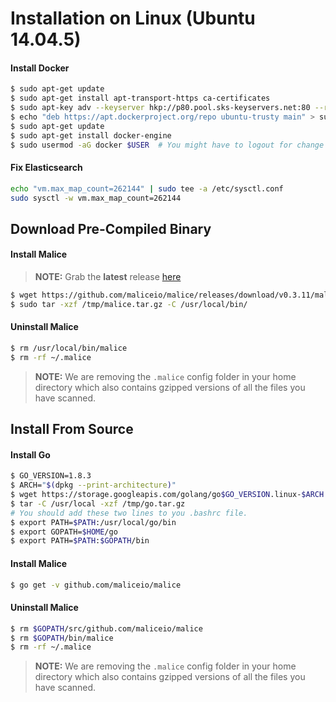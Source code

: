 Installation on Linux (**Ubuntu 14.04.5**\)
===========================================

#### Install Docker

```bash
$ sudo apt-get update
$ sudo apt-get install apt-transport-https ca-certificates
$ sudo apt-key adv --keyserver hkp://p80.pool.sks-keyservers.net:80 --recv-keys 58118E89F3A912897C070ADBF76221572C52609D
$ echo "deb https://apt.dockerproject.org/repo ubuntu-trusty main" > sudo tee -a /etc/apt/sources.list.d/docker.list
$ sudo apt-get update
$ sudo apt-get install docker-engine
$ sudo usermod -aG docker $USER  # You might have to logout for change to take effect
```

#### Fix Elasticsearch

```bash
echo "vm.max_map_count=262144" | sudo tee -a /etc/sysctl.conf
sudo sysctl -w vm.max_map_count=262144
```

Download Pre-Compiled Binary
----------------------------

#### Install Malice

> **NOTE:** Grab the **latest** release [here](https://github.com/maliceio/malice/releases/latest)

```bash
$ wget https://github.com/maliceio/malice/releases/download/v0.3.11/malice_0.3.11_linux_amd64.tar.gz -O /tmp/malice.tar.gz
$ sudo tar -xzf /tmp/malice.tar.gz -C /usr/local/bin/
```

#### Uninstall Malice

```bash
$ rm /usr/local/bin/malice
$ rm -rf ~/.malice
```

> **NOTE:** We are removing the `.malice` config folder in your home directory which also contains gzipped versions of all the files you have scanned.

Install From Source
-------------------

#### Install Go

```bash
$ GO_VERSION=1.8.3
$ ARCH="$(dpkg --print-architecture)"
$ wget https://storage.googleapis.com/golang/go$GO_VERSION.linux-$ARCH.tar.gz -O /tmp/go.tar.gz
$ tar -C /usr/local -xzf /tmp/go.tar.gz
# You should add these two lines to you .bashrc file.
$ export PATH=$PATH:/usr/local/go/bin
$ export GOPATH=$HOME/go
$ export PATH=$PATH:$GOPATH/bin
```

#### Install Malice

```bash
$ go get -v github.com/maliceio/malice
```

#### Uninstall Malice

```bash
$ rm $GOPATH/src/github.com/maliceio/malice
$ rm $GOPATH/bin/malice
$ rm -rf ~/.malice
```

> **NOTE:** We are removing the `.malice` config folder in your home directory which also contains gzipped versions of all the files you have scanned.
